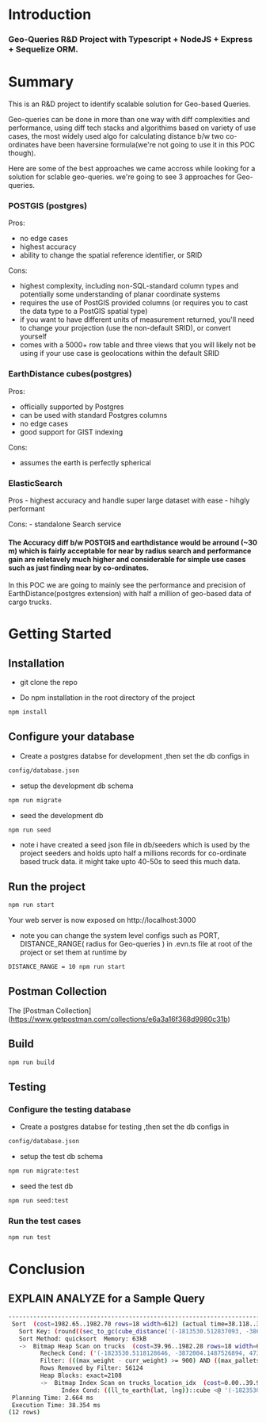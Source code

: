 # Introduction

### Geo-Queries R&D Project with Typescript + NodeJS + Express + Sequelize ORM.

# Summary

This is an R&D project to identify scalable solution for Geo-based Queries.

Geo-queries can be done in more than one way with diff complexities and performance, using diff tech stacks and algorithims based on variety of use cases, the most widely used algo for calculating distance b/w two co-ordinates have been haversine formula(we're not going to use it in this POC though).

Here are some of the best approaches we came accross while looking for a solution for sclable geo-queries.
we're going to see 3 approaches for Geo-queries.

### POSTGIS (postgres)

Pros:
  - no edge cases
  - highest accuracy
  - ability to change the spatial reference identifier, or SRID

Cons:
  - highest complexity, including non-SQL-standard column types and potentially some understanding of planar coordinate systems
  - requires the use of PostGIS provided columns (or requires you to cast the data type to a PostGIS spatial type)
  - if you want to have different units of measurement returned, you'll need to change your projection (use the non-default SRID), or convert yourself
  - comes with a 5000+ row table and three views that you will likely not be using if your use case is geolocations within the default SRID

### EarthDistance cubes(postgres)

Pros:
  - officially supported by Postgres
  - can be used with standard Postgres columns
  - no edge cases
  - good support for GIST indexing

Cons:
  - assumes the earth is perfectly spherical

### ElasticSearch

  Pros
    - highest accuracy and handle super large dataset with ease
    - hihgly performant

  Cons:
    - standalone Search service


#### The Accuracy diff b/w POSTGIS and earthdistance would be arround (~30 m) which is fairly acceptable for near by radius search and performance gain are reletavely much higher and considerable for simple use cases such as just finding near by co-ordinates.

In this POC we are going to mainly see the performance and precision of EarthDistance(postgres extension) with half a million of geo-based data of cargo trucks.

# Getting Started

## Installation

- git clone the repo

- Do npm installation in the root directory of the project

```bash
npm install
```
## Configure your database

- Create a postgres databse for development ,then set the db configs in

```bash
config/database.json
```

- setup the development db schema

```bash
npm run migrate
```

- seed the development db

```bash
npm run seed
```
- note i have created a seed json file in db/seeders which is used by the project seeders and holds upto half a millions records for co-ordinate based truck data. it might take upto 40-50s to seed this much data.

## Run the project


```bash
npm run start
```

Your web server is now exposed on http://localhost:3000

- note you can change the system level configs such as PORT, DISTANCE_RANGE( radius for Geo-queries ) in .evn.ts file at root of the project or set them at runtime by

```bash
DISTANCE_RANGE = 10 npm run start
```

## Postman Collection

The [Postman Collection] (https://www.getpostman.com/collections/e6a3a16f368d9980c31b)


## Build

```bash
npm run build
```

## Testing

### Configure the testing database

- Create a postgres databse for testing ,then set the db configs in

```bash
config/database.json
```

- setup the test db schema

```bash
npm run migrate:test
```

- seed the test db

```bash
npm run seed:test
```

### Run the test cases

```bash
npm run test
```

# Conclusion

## EXPLAIN ANALYZE for a Sample Query

```bash
-------------------------------------------------------------------------------------------------------------------------------------------------------------------------------------------------------------------------------------------------------------
 Sort  (cost=1982.65..1982.70 rows=18 width=612) (actual time=38.118..38.139 rows=276 loops=1)
   Sort Key: (round((sec_to_gc(cube_distance('(-1813530.512837093, -3862004.149776918, 4740997.580925211)'::cube, (ll_to_earth(trucks.lat, trucks.lng))::cube)))::numeric, 2))
   Sort Method: quicksort  Memory: 63kB
   ->  Bitmap Heap Scan on trucks  (cost=39.96..1982.28 rows=18 width=612) (actual time=10.915..37.734 rows=276 loops=1)
         Recheck Cond: ('(-1823530.5118128646, -3872004.1487526894, 4730997.58194944),(-1803530.5138613216, -3852004.1508011464, 4750997.579900983)'::cube @> (ll_to_earth(lat, lng))::cube)
         Filter: (((max_weight - curr_weight) >= 900) AND ((max_pallets - curr_pallets) >= 24) AND (sec_to_gc(cube_distance('(-1813530.512837093, -3862004.149776918, 4740997.580925211)'::cube, (ll_to_earth(lat, lng))::cube)) < '10000'::double precision))
         Rows Removed by Filter: 56124
         Heap Blocks: exact=2108
         ->  Bitmap Index Scan on trucks_location_idx  (cost=0.00..39.95 rows=489 width=0) (actual time=9.834..9.835 rows=56408 loops=1)
               Index Cond: ((ll_to_earth(lat, lng))::cube <@ '(-1823530.5118128646, -3872004.1487526894, 4730997.58194944),(-1803530.5138613216, -3852004.1508011464, 4750997.579900983)'::cube)
 Planning Time: 2.664 ms
 Execution Time: 38.354 ms
(12 rows)
```
